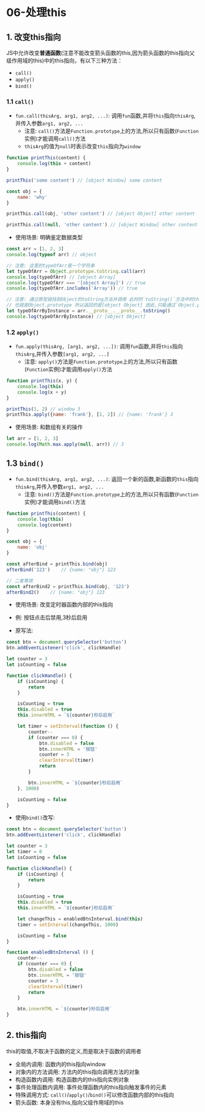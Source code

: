 # 06-处理this

## 1. 改变this指向

JS中允许改变**普通函数**(注意不能改变箭头函数的this,因为箭头函数的this指向父级作用域的this)中的this指向，有以下三种方法：

- `call()`
- `apply()`
- `bind()`

### 1.1 `call()`

- `fun.call(thisArg, arg1, arg2, ...)`: 调用`fun`函数,并将`this`指向`thisArg`,并传入参数`arg1, arg2, ...`
  - 注意: `call()`方法是`Function.prototype`上的方法,所以只有函数(`Function`实例)才能调用`call()`方法
  - `thisArg`的值为`null`时表示改变`this`指向为`window`

```javascript
function printThis(content) {
    console.log(this + content)
}

printThis('some content') // [object Window] some content

const obj = {
    name: 'why'
}

printThis.call(obj, 'other content') // [object Object] other content

printThis.call(null, 'other content') // [object Window] other content
```

- 使用场景: 明确鉴定数据类型

```javascript
const arr = [1, 2, 3]
console.log(typeof arr) // object

// 注意: 这里的typeOfArr是一个字符串
let typeOfArr = Object.prototype.toString.call(arr)
console.log(typeOfArr) // [object Array]
console.log(typeOfArr === '[object Array]') // true
console.log(typeOfArr.includes('Array')) // true

// 注意: 通过原型链找到Object的toString方法并调用 此时的`toString()`方法中的this指向的是arr.__proto__.__proto__
// 也就是Object.prototype 所以返回的是[object Object] 因此,只能通过`Object.prototype.toString.call(arr)`来明确鉴定数据类型
let typeOfArrByInstance = arr.__proto__.__proto__.toString()
console.log(typeOfArrByInstance) // [object Object]
```

### 1.2 `apply()`

- `fun.apply(thisArg, [arg1, arg2, ...])`: 调用`fun`函数,并将`this`指向`thisArg`,并传入参数`[arg1, arg2, ...]`
  - 注意: `apply()`方法是`Function.prototype`上的方法,所以只有函数(`Function`实例)才能调用`apply()`方法

```javascript
function printThis(x, y) {
    console.log(this)
    console.log(x + y)
}

printThis(1, 2) // window 3
printThis.apply({name: 'frank'}, [1, 2]) // {name: 'frank'} 3
```

- 使用场景: 和数组有关的操作

```javascript
let arr = [1, 2, 3]
console.log(Math.max.apply(null, arr)) // 3
```

## 1.3 `bind()`

- `fun.bind(thisArg, arg1, arg2, ...)`: 返回一个新的函数,新函数的`this`指向`thisArg`,并传入参数`arg1, arg2, ...`
  - 注意: `bind()`方法是`Function.prototype`上的方法,所以只有函数(`Function`实例)才能调用`bind()`方法

```javascript
function printThis(content) {
    console.log(this)
    console.log(content)
}

const obj = {
    name: 'obj'
}

const afterBind = printThis.bind(obj)
afterBind('123')    // {name: "obj"} 123

// 二者等效
const afterBind2 = printThis.bind(obj, '123')
afterBind2()    // {name: "obj"} 123
```

- 使用场景: 改变定时器函数内部的this指向

- 例: 按钮点击后禁用,3秒后启用

- 原写法:

```javascript
const btn = document.querySelector('button')
btn.addEventListener('click', clickHandle)

let counter = 3
let isCounting = false

function clickHandle() {
    if (isCounting) {
        return
    }

    isCounting = true
    this.disabled = true
    this.innerHTML = `${counter}秒后启用`

    let timer = setInterval(function () {
        counter--
        if (counter === 0) {
            btn.disabled = false
            btn.innerHTML = '按钮'
            counter = 3
            clearInterval(timer)
            return
        }

        btn.innerHTML = `${counter}秒后启用`
    }, 1000)

    isCounting = false
}
```

- 使用`bind()`改写:

```javascript
const btn = document.querySelector('button')
btn.addEventListener('click', clickHandle)

let counter = 3
let timer = 0
let isCounting = false

function clickHandle() {
    if (isCounting) {
        return
    }

    isCounting = true
    this.disabled = true
    this.innerHTML = `${counter}秒后启用`

    let changeThis = enabledBtnInterval.bind(this)
    timer = setInterval(changeThis, 1000)

    isCounting = false
}

function enabledBtnInterval () {
    counter--
    if (counter === 0) {
        btn.disabled = false
        btn.innerHTML = '按钮'
        counter = 3
        clearInterval(timer)
        return
    }

    btn.innerHTML = `${counter}秒后启用`
}
```

## 2. this指向

this的取值,不取决于函数的定义,而是取决于函数的调用者

- 全局内调用: 函数内的this指向window
- 对象内的方法调用: 方法内的this指向调用方法的对象
- 构造函数内调用: 构造函数内的this指向实例对象
- 事件处理函数内调用: 事件处理函数内的this指向触发事件的元素
- 特殊调用方式: `call()`/`apply()`/`bind()`可以修改函数内部的this指向
- 箭头函数: 本身没有this,指向父级作用域的this
